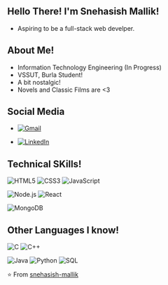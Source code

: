 

Hello There! I'm Snehasish Mallik! 
---------------------------------------------------
- Aspiring to be a full-stack web develper.

About Me!
-----------
- Information Technology Engineering (In Progress)
- VSSUT, Burla Student!
- A bit nostalgic!
- Novels and Classic Films are <3

Social Media
----------------
- [![Gmail](https://img.shields.io/badge/-GMAIL-D14836?style=for-the-badge&logo=gmail&logoColor=white)](malliksnehasish560@gmail.com)

- [![LinkedIn](https://img.shields.io/badge/-LINKEDIN-0077B5?style=for-the-badge&logo=linkedin&logoColor=white)](https://www.linkedin.com/in/snehasish-mallik-063432166/)


Technical SKills!
------------------------
![HTML5](https://img.shields.io/badge/-HTML5-000000?style=flat&logo=html5)
![CSS3](https://img.shields.io/badge/-CSS3-000000?style=flat&logo=css3)
![JavaScript](https://img.shields.io/badge/-JavaScript-000000?style=flat&logo=javascript)

![Node.js](https://img.shields.io/badge/-Node.js-222222?style=flat&logo=node.js&logoColor=339933)
![React](https://img.shields.io/badge/-React-222222?style=flat&logo=React&logoColor=61DAFB)

![MongoDB](https://img.shields.io/badge/-MongoDB-000000?style=flat&logo=MongoDB)


Other Languages I know!
------------------
![C](https://img.shields.io/badge/-C-000000?style=flat&logo=c)
![C++](https://img.shields.io/badge/-C++-000000?style=flat&logo=c%2B%2B)

![Java](https://img.shields.io/badge/-Java-000000?style=flat&logo=java)
![Python](https://img.shields.io/badge/-Python-000000?style=flat&logo=python)
![SQL](https://img.shields.io/badge/-SQL-000000?style=flat&logo=mysql)


<!-- 

##### Some of my favorite open source projects

[![Bitwarden](https://img.shields.io/badge/-Bitwarden-444444?style=flat&logo=bitwarden&logoColor=175DDC)](https://github.com/bitwarden)
 -->



⭐️ From [snehasish-mallik](https://github.com/snehasish-mallik)
